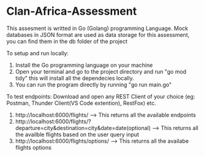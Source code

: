 # Clan-Africa-Assessment
This assesment is writted in Go (Golang) programming Language.
Mock databases in JSON format are used as data storage for this assessment, you can find them in the db folder of the project

To setup and run locally:
1. Install the Go programming language on your machine
2. Open your terminal and go to the project directory and run "go mod tidy" this will install all the dependecies locally.
3. You can run the program directly by running "go run main.go"

To test endpoints:
Download and open any REST Client of your choice (eg: Postman, Thunder Client(VS Code extention), RestFox) etc.
1. http://localhost:6000/flights/  --> This returns all the available endpoints
2. http://localhost:6000/flights/?departure=city&destination=city&date=date(optional) --> This returns all the availble flights based on the user query input
3. http://localhost:6000/flights/options/ --> This returns all the availabe flights options
